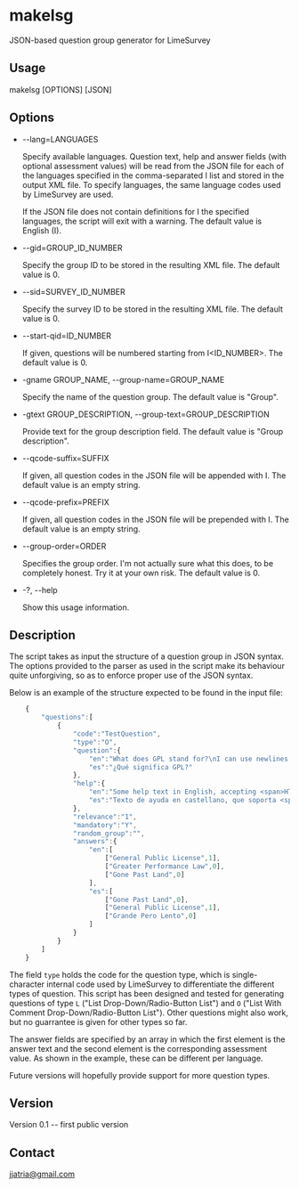 makelsg
=======

JSON-based question group generator for LimeSurvey

Usage
-----

makelsg [OPTIONS] [JSON]

Options
-------

*   --lang=LANGUAGES

    Specify available languages. Question text, help and answer fields (with optional assessment values) will be read from the JSON file for each of the languages specified in the comma-separated I<LANGUAGES> list and stored in the output XML file. To specify languages, the same language codes used by LimeSurvey are used.

    If the JSON file does not contain definitions for I<all> the specified languages, the script will exit with a warning. The default value is English (I<en>).

*   --gid=GROUP_ID_NUMBER

    Specify the group ID to be stored in the resulting XML file. The default value is 0.

*   --sid=SURVEY_ID_NUMBER

    Specify the survey ID to be stored in the resulting XML file. The default value is 0.

*   --start-qid=ID_NUMBER

    If given, questions will be numbered starting from I<ID_NUMBER>. The default value is 0.

*   -gname GROUP_NAME, --group-name=GROUP_NAME

    Specify the name of the question group. The default value is "Group".

*   -gtext GROUP_DESCRIPTION, --group-text=GROUP_DESCRIPTION

    Provide text for the group description field. The default value is "Group description".

*   --qcode-suffix=SUFFIX

    If given, all question codes in the JSON file will be appended with I<SUFFIX>. The default value is an empty string.

*   --qcode-prefix=PREFIX

    If given, all question codes in the JSON file will be prepended with I<PREFIX>. The default value is an empty string.

*   --group-order=ORDER

    Specifies the group order. I'm not actually sure what this does, to be completely honest. Try it at your own risk. The default value is 0.

*   -?, --help

    Show this usage information.

Description
-----------

The script takes as input the structure of a question group in JSON syntax. The options provided to the parser as used in the script make its behaviour quite unforgiving, so as to enforce proper use of the JSON syntax.

Below is an example of the structure expected to be found in the input file:

```javascript
    {
        "questions":[
            {
                "code":"TestQuestion",
                "type":"O",
                "question":{
                    "en":"What does GPL stand for?\nI can use newlines as well.",
                    "es":"¿Qué significa GPL?"
                },
                "help":{
                    "en":"Some help text in English, accepting <span>HTML</span>",
                    "es":"Texto de ayuda en castellano, que soporta <span>HTML</span>"
                },
                "relevance":"1",
                "mandatory":"Y",
                "random_group":"",
                "answers":{
                    "en":[
                        ["General Public License",1],
                        ["Greater Performance Law",0],
                        ["Gone Past Land",0]
                    ],
                    "es":[
                        ["Gone Past Land",0],
                        ["General Public License",1],
                        ["Grande Pero Lento",0]
                    ]
                }
            }
        ]
    }
```

The field `type` holds the code for the question type, which is single-character internal code used by LimeSurvey to differentiate the different types of question. This script has been designed and tested for generating questions of type `L` ("List Drop-Down/Radio-Button List") and `O` ("List With Comment Drop-Down/Radio-Button List"). Other questions might also work, but no guarrantee is given for other types so far.

The answer fields are specified by an array in which the first element is the answer text and the second element is the corresponding assessment value. As shown in the example, these can be different per language.

Future versions will hopefully provide support for more question types.

Version
-------

Version 0.1 -- first public version

Contact
-------

jjatria@gmail.com
